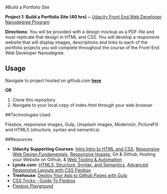 #Build a Portfolio Site

**Project 1:  Build a Portfolio Site (40 hrs)** ~ [Udacity Front End Web Developer Nanodegree Program](https://www.udacity.com/course/front-end-web-developer-nanodegree--nd001)

**Directions**: You will be provided with a design mockup as a PDF-file and must replicate that design in HTML and CSS. You will develop a responsive website that will display images, descriptions and links to each of the portfolio projects you will complete throughout the course of the Front-End Web Developer Nanodegree.

Usage
-----
Navigate to project hosted on github.com [**here**](http://klammertime.github.io/Portfolio-Page/)

**OR**

1. Clone this repository
2. Navigate to your local copy of index.html through your web browser 

##Technologies Used

Flexbox, responsive images, Gulp, Unsplash images, Modernizr, PictureFill and HTML5 (structure, syntax and semantics).

##Resources
* **Udacity Supporting Courses**: [Intro Intro to HTML and CSS](https://www.udacity.com/course/intro-to-html-and-css--ud304), [Responsive Web Design Fundamentals](https://www.udacity.com/course/responsive-web-design-fundamentals--ud893), [Responsive Images](https://www.udacity.com/course/responsive-images--ud882), Git & Github, Hosting your Website on Github, & [Web Tooling & Automation](https://www.udacity.com/course/web-tooling-automation--ud892)
* **Lynda.com**: [HTML5: Structure, Syntax, and Semantics](http://www.lynda.com/HTML-tutorials/HTML5-Structure-Syntax-Semantics/182177-2.html), [Advanced Responsive Layouts with CSS Flexbox](http://www.lynda.com/CSS-tutorials/Welcome/383780/423279-4.html)
* **Treehouse**: [Deploy Your App to Github Pages with Gulp](https://teamtreehouse.com/library/deploy-your-app-to-github-pages-with-gulp)
* [CSS Tricks - Guide To Flexbox](https://css-tricks.com/snippets/css/a-guide-to-flexbox/)
* [Flexbox Playground](https://demos.scotch.io/visual-guide-to-css3-flexbox-flexbox-playground/demos/)